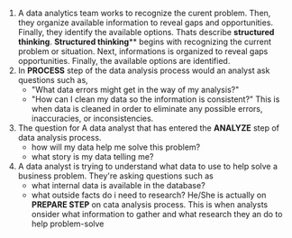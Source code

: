 1. A data analytics team works to recognize the curent problem. Then, they organize available information to reveal gaps and opportunities. Finally, they identify the available options. Thats describe **structured thinking**.
   **Structured thinking**** begins with recognizing the current problem or situation. Next, informations is organized to reveal gaps opportunities. Finally, the available options are identified.
2. In **PROCESS** step of the data analysis process would an analyst ask questions such as,
   -  "What data errors might get in the way of my analysis?"
   -  "How can I clean my data so the information is consistent?"
   This is when data is cleaned in order to eliminate any possible errors, inaccuracies, or inconsistencies.
3. The question for A data analyst that has entered the **ANALYZE** step of data analysis process.
   - how will my data help me solve this problem?
   - what story is my data telling me?
4. A data analyst is trying to understand what data to use to help solve a business problem. They're asking questions such as
   - what internal data is available in the database?
   - what outside facts do i need to research?
   He/She is actually on **PREPARE STEP** on cata analysis process. This is when analysts onsider what information to gather and what research they an do to help problem-solve
  
